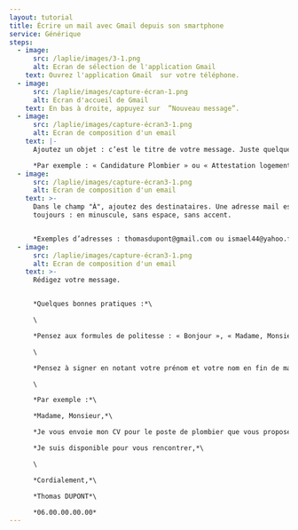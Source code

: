 ```yaml
---
layout: tutorial
title: Écrire un mail avec Gmail depuis son smartphone
service: Générique
steps:
  - image:
      src: /laplie/images/3-1.png
      alt: Ecran de sélection de l'application Gmail
    text: Ouvrez l'application Gmail  sur votre téléphone.
  - image:
      src: /laplie/images/capture-écran-1.png
      alt: Ecran d'accueil de Gmail
    text: En bas à droite, appuyez sur  ”Nouveau message”.
  - image:
      src: /laplie/images/capture-écran3-1.png
      alt: Ecran de composition d'un email
    text: |-
      Ajoutez un objet : c’est le titre de votre message. Juste quelques mots.

      *Par exemple : « Candidature Plombier » ou « Attestation logement »*
  - image:
      src: /laplie/images/capture-écran3-1.png
      alt: Ecran de composition d'un email
    text: >-
      Dans le champ "À", ajoutez des destinataires. Une adresse mail est
      toujours : en minuscule, sans espace, sans accent.


      *Exemples d’adresses : thomasdupont@gmail.com ou ismael44@yahoo.fr ou adupont@hotmail.fr*
  - image:
      src: /laplie/images/capture-écran3-1.png
      alt: Ecran de composition d'un email
    text: >-
      Rédigez votre message.


      *Quelques bonnes pratiques :*\

      \

      *Pensez aux formules de politesse : « Bonjour », « Madame, Monsieur », « Merci », « Cordialement »*\

      \

      *Pensez à signer en notant votre prénom et votre nom en fin de mail. Vous pouvez ajouter votre numéro de téléphone sous votre signature*\

      \

      *Par exemple :*\

      *Madame, Monsieur,*\

      *Je vous envoie mon CV pour le poste de plombier que vous proposez.*\

      *Je suis disponible pour vous rencontrer,*\

      \

      *Cordialement,*\

      *Thomas DUPONT*\

      *06.00.00.00.00*
---
```

